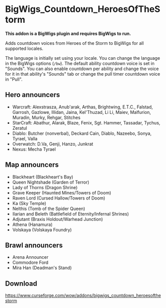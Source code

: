 # BigWigs_Countdown_HeroesOfTheStorm

**This addon is a BigWigs plugin and requires BigWigs to run.**

Adds countdown voices from Heroes of the Storm to BigWigs for all supported
locales.

The language is initially set using your locale. You can change the language in
the BigWigs options (`/bw`). The default ability countdown voice is set in
"Sounds". You can also enable countdown per ability and change the voice for it
in that ability's "Sounds" tab or change the pull timer countdown voice in
"Pull".

## Hero announcers

- Warcraft: Alexstrasza, Anub'arak, Arthas, Brightwing, E.T.C., Falstad,
  Garrosh, Gazlowe, Illidan, Jaina, Kel'Thuzad, Li Li, Maiev, Malfurion,
  Muradin, Murky, Rehgar, Stitches
- StarCraft: Abathur, Alarak, Blaze, Fenix, Sgt. Hammer, Tassadar, Tychus,
  Zeratul
- Diablo: Butcher (nonverbal), Deckard Cain, Diablo, Nazeebo, Sonya, Tyrael,
  Valla
- Overwatch: D.Va, Genji, Hanzo, Junkrat
- Nexus: Mecha Tyrael

## Map announcers

- Blackheart (Blackheart's Bay)
- Queen Nightshade (Garden of Terror)
- Lady of Thorns (Dragon Shrine)
- Grave Keeper (Haunted Mines/Towers of Doom)
- Raven Lord (Cursed Hallow/Towers of Doom)
- Ka (Sky Temple)
- Nelthis (Tomb of the Spider Queen)
- Ilarian and Beleth (Battlefield of Eternity/Infernal Shrines)
- Adjutant (Braxis Holdout/Warhead Junction)
- Athena (Hanamura)
- Volskaya (Volskaya Foundry)

## Brawl announcers

- Arena Announcer
- Commodore Ford
- Mira Han (Deadman's Stand)

## Download

<https://www.curseforge.com/wow/addons/bigwigs_countdown_heroesofthestorm>
